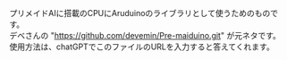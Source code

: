 プリメイドAIに搭載のCPUにAruduinoのライブラリとして使うためのものです。<br>
デベさんの "https://github.com/devemin/Pre-maiduino.git" が元ネタです。<br>
使用方法は、chatGPTでこのファイルのURLを入力すると答えてくれます。<br>
